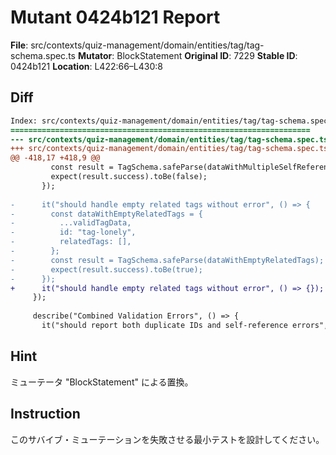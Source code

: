 # Mutant 0424b121 Report

**File**: src/contexts/quiz-management/domain/entities/tag/tag-schema.spec.ts
**Mutator**: BlockStatement
**Original ID**: 7229
**Stable ID**: 0424b121
**Location**: L422:66–L430:8

## Diff

```diff
Index: src/contexts/quiz-management/domain/entities/tag/tag-schema.spec.ts
===================================================================
--- src/contexts/quiz-management/domain/entities/tag/tag-schema.spec.ts	original
+++ src/contexts/quiz-management/domain/entities/tag/tag-schema.spec.ts	mutated #7229
@@ -418,17 +418,9 @@
         const result = TagSchema.safeParse(dataWithMultipleSelfReferences);
         expect(result.success).toBe(false);
       });
 
-      it("should handle empty related tags without error", () => {
-        const dataWithEmptyRelatedTags = {
-          ...validTagData,
-          id: "tag-lonely",
-          relatedTags: [],
-        };
-        const result = TagSchema.safeParse(dataWithEmptyRelatedTags);
-        expect(result.success).toBe(true);
-      });
+      it("should handle empty related tags without error", () => {});
     });
 
     describe("Combined Validation Errors", () => {
       it("should report both duplicate IDs and self-reference errors", () => {
```

## Hint

ミューテータ "BlockStatement" による置換。

## Instruction

このサバイブ・ミューテーションを失敗させる最小テストを設計してください。
